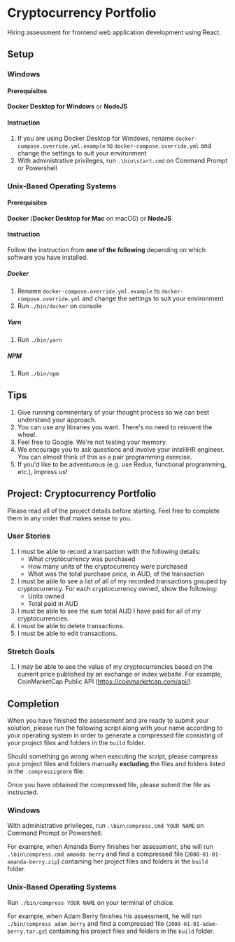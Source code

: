 # Cryptocurrency Portfolio
Hiring assessment for frontend web application development using React.

## Setup
### Windows
#### Prerequisites
**Docker Desktop for Windows** or **NodeJS**

#### Instruction
1. If you are using Docker Desktop for Windows, rename `docker-compose.override.yml.example` to `docker-compose.override.yml` and change the settings to suit your environment
2. With administrative privileges, run `.\bin\start.cmd` on Command Prompt or Powershell

### Unix-Based Operating Systems
#### Prerequisites
**Docker** (**Docker Desktop for Mac** on macOS) or **NodeJS**

#### Instruction
Follow the instruction from **one of the following** depending on which software you have installed.

##### Docker
1. Rename `docker-compose.override.yml.example` to `docker-compose.override.yml` and change the settings to suit your environment
2. Run `./bin/docker` on console

##### Yarn
1. Run `./bin/yarn`

##### NPM
1. Run `./bin/npm`

## Tips
1. Give running commentary of your thought process so we can best understand your approach.
2. You can use any libraries you want. There's no need to reinvent the wheel.
3. Feel free to Google. We're not testing your memory.
4. We encourage you to ask questions and involve your intelliHR engineer. You can almost think of this as a pair programming exercise.
5. If you'd like to be adventurous (e.g. use Redux, functional programming, etc.), impress us!

## Project: Cryptocurrency Portfolio
Please read all of the project details before starting. Feel free to complete them in any order that makes sense to you.

### User Stories
1. I must be able to record a transaction with the following details:
   - What cryptocurrency was purchased
   - How many units of the cryptocurrency were purchased
   - What was the total purchase price, in AUD, of the transaction
2. I must be able to see a list of all of my recorded transactions grouped by cryptocurrency. For each cryptocurrency owned, show the following:
   - Units owned
   - Total paid in AUD
3. I must be able to see the sum total AUD I have paid for all of my cryptocurrencies.
4. I must be able to delete transactions.
5. I must be able to edit transactions.

### Stretch Goals
1. I may be able to see the value of my cryptocurrencies based on the current price published by an exchange or index website. For example,  CoinMarketCap Public API (https://coinmarketcap.com/api/).

## Completion
When you have finished the assessment and are ready to submit your solution, please run the following script along with your name according to your operating system in order to generate a compressed file consisting of your project files and folders in the `build` folder.

Should something go wrong when executing the script, please compress your project files and folders manually **excluding** the files and folders listed in the `.compressignore` file.

Once you have obtained the compressed file, please submit the file as instructed.

### Windows
With administrative privileges, run `.\bin\compress.cmd YOUR NAME` on Command Prompt or Powershell.

For example, when Amanda Berry finishes her assessment, she will run `.\bin\compress.cmd amanda berry` and find a compressed file (`2000-01-01-amanda-berry.zip`) containing her project files and folders in the `build` folder.

### Unix-Based Operating Systems
Run `./bin/compress YOUR NAME` on your terminal of choice.

For example, when Adam Berry finishes his assessment, he will run `./bin/compress adam berry` and find a compressed file (`2000-01-01-adam-berry.tar.gz`) containing his project files and folders in the `build` folder.
